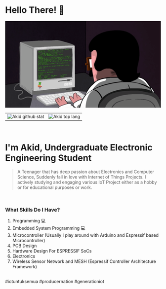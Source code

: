 
# Hello There! 👋

<center><img src="./poster1.gif"/></center>

|||
|---|---|
|![Akid github stat](https://github-readme-stats.vercel.app/api?username=Coderakid01&show_icons=true&hide_border=true&theme=vue)|![Akid top lang](https://github-readme-stats.vercel.app/api/top-langs/?username=Coderakid01&layout=compact&show_border=true&theme=html)| 

<br>

# I'm Akid, Undergraduate Electronic Engineering Student

  >A Teenager that has deep passion about Electronics and Computer Science, Suddenly fall in love with Internet of Things Projects. I actively studying and engaging various IoT Project either as a hobby or for educational purposes or work.
  
  </br>
  
  <h3>What Skills Do I Have?</h3>
  
  <ol>
  <li>Programming 💻</a></b></li>
  <li>Embedded System Programming 💻</a></b></li>
  <li>Microcontroller (Usually I play around with Arduino and Espressif based Microcontroller)</li>
  <li>PCB Design</li>
  <li>Hardware Design For ESPRESSIF SoCs</li>  
  <li>Electronics</li>
  <li>Wireless Sensor Network and MESH (Espressif Controller Architecture Framework)</li>
  </ol>
  
</br>

<footer> #iotuntuksemua #producernation #generationiot </footer>
